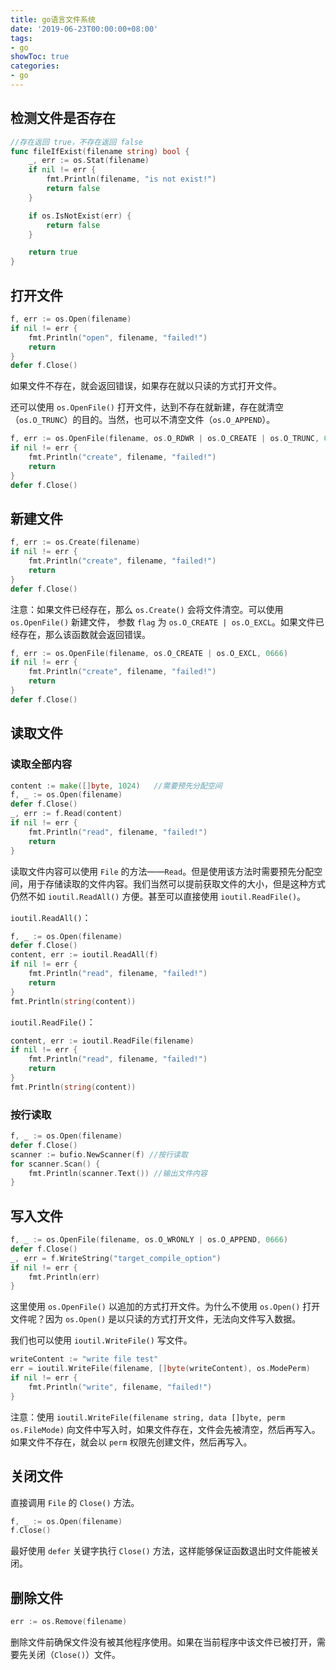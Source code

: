 ```yaml
---
title: go语言文件系统
date: '2019-06-23T00:00:00+08:00'
tags:
- go
showToc: true
categories:
- go
---
```




## 检测文件是否存在

```go
//存在返回 true，不存在返回 false
func fileIfExist(filename string) bool {
    _, err := os.Stat(filename)
    if nil != err {
        fmt.Println(filename, "is not exist!")
        return false
    }

    if os.IsNotExist(err) {
        return false
    }

    return true
}
```

## 打开文件

```go
f, err := os.Open(filename)
if nil != err {
    fmt.Println("open", filename, "failed!")
    return
}
defer f.Close()
```

如果文件不存在，就会返回错误，如果存在就以只读的方式打开文件。

还可以使用 `os.OpenFile()` 打开文件，达到不存在就新建，存在就清空（`os.O_TRUNC`）的目的。当然，也可以不清空文件（`os.O_APPEND`）。

```go
f, err := os.OpenFile(filename, os.O_RDWR | os.O_CREATE | os.O_TRUNC, 0666)
if nil != err {
    fmt.Println("create", filename, "failed!")    
    return
}
defer f.Close()
```

## 新建文件

```go
f, err := os.Create(filename)
if nil != err {
    fmt.Println("create", filename, "failed!")
    return
}
defer f.Close()
```

注意：如果文件已经存在，那么 `os.Create()` 会将文件清空。可以使用 `os.OpenFile()` 新建文件， 参数 `flag` 为 `os.O_CREATE | os.O_EXCL`。如果文件已经存在，那么该函数就会返回错误。

```go
f, err := os.OpenFile(filename, os.O_CREATE | os.O_EXCL, 0666)
if nil != err {
    fmt.Println("create", filename, "failed!")    
    return
}
defer f.Close()
```

## 读取文件

### 读取全部内容

```go
content := make([]byte, 1024)   //需要预先分配空间
f, _ := os.Open(filename)
defer f.Close()
_, err := f.Read(content)
if nil != err {
    fmt.Println("read", filename, "failed!")
    return
}
```

读取文件内容可以使用 `File` 的方法——`Read`。但是使用该方法时需要预先分配空间，用于存储读取的文件内容。我们当然可以提前获取文件的大小，但是这种方式仍然不如 `ioutil.ReadAll()` 方便。甚至可以直接使用 `ioutil.ReadFile()`。

`ioutil.ReadAll()`：

```go
f, _ := os.Open(filename)
defer f.Close()
content, err := ioutil.ReadAll(f)
if nil != err {
    fmt.Println("read", filename, "failed!")
    return
}
fmt.Println(string(content))
```

`ioutil.ReadFile()`：

```go
content, err := ioutil.ReadFile(filename)
if nil != err {
    fmt.Println("read", filename, "failed!")
    return
}
fmt.Println(string(content))
```

### 按行读取

```go
f, _ := os.Open(filename)
defer f.Close()
scanner := bufio.NewScanner(f) //按行读取
for scanner.Scan() {
    fmt.Println(scanner.Text()) //输出文件内容
}
```

## 写入文件

```go
f, _ := os.OpenFile(filename, os.O_WRONLY | os.O_APPEND, 0666)
defer f.Close()
_, err = f.WriteString("target_compile_option")
if nil != err {
    fmt.Println(err)
}
```

这里使用 `os.OpenFile()` 以追加的方式打开文件。为什么不使用 `os.Open()` 打开文件呢？因为 `os.Open()` 是以只读的方式打开文件，无法向文件写入数据。

我们也可以使用 `ioutil.WriteFile()` 写文件。

```go
writeContent := "write file test"
err = ioutil.WriteFile(filename, []byte(writeContent), os.ModePerm)
if nil != err {
    fmt.Println("write", filename, "failed!")
}
```

注意：使用 `ioutil.WriteFile(filename string, data []byte, perm os.FileMode)` 向文件中写入时，如果文件存在，文件会先被清空，然后再写入。如果文件不存在，就会以 `perm` 权限先创建文件，然后再写入。

## 关闭文件

直接调用 `File` 的 `Close()` 方法。

```go
f, _ := os.Open(filename)
f.Close()
```

最好使用 `defer` 关键字执行 `Close()` 方法，这样能够保证函数退出时文件能被关闭。

## 删除文件

```go
err := os.Remove(filename)
```

删除文件前确保文件没有被其他程序使用。如果在当前程序中该文件已被打开，需要先关闭（`Close()`）文件。
